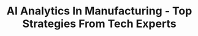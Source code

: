 ---
layout: page
title: AI Analytics In Manufacturing - Top Strategies From Tech Experts
description: AI in manufacturing is a promising application.
img: /assets/img/forbes_ai_manufacuring.png
redirect: https://www.forbes.com/councils/forbestechcouncil/2024/04/24/ai-analytics-in-manufacturing-top-strategies-from-tech-experts/
importance: 1
category: forbes
---
